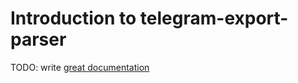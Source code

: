 # Introduction to telegram-export-parser

TODO: write [great documentation](http://jacobian.org/writing/what-to-write/)
